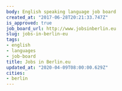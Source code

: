 ```yaml
---
body: English speaking language job board
created_at: "2017-06-28T20:21:33.747Z"
is_approved: true
job_board_url: http://www.jobsinberlin.eu
slug: jobs-in-berlin-eu
tags:
- english
- languages
- job-board
title: Jobs in Berlin.eu
updated_at: "2020-04-09T08:00:00.629Z"
cities:
- berlin
---
```

